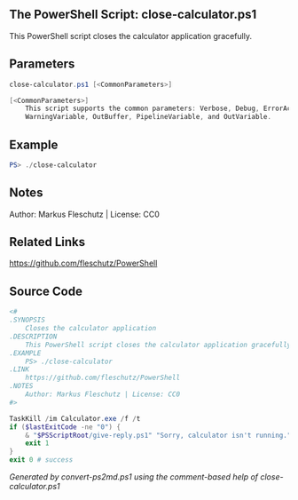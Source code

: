 ## The PowerShell Script: close-calculator.ps1

This PowerShell script closes the calculator application gracefully.

## Parameters
```powershell
close-calculator.ps1 [<CommonParameters>]

[<CommonParameters>]
    This script supports the common parameters: Verbose, Debug, ErrorAction, ErrorVariable, WarningAction, 
    WarningVariable, OutBuffer, PipelineVariable, and OutVariable.
```

## Example
```powershell
PS> ./close-calculator

```

## Notes
Author: Markus Fleschutz | License: CC0

## Related Links
https://github.com/fleschutz/PowerShell

## Source Code
```powershell
<#
.SYNOPSIS
	Closes the calculator application
.DESCRIPTION
	This PowerShell script closes the calculator application gracefully.
.EXAMPLE
	PS> ./close-calculator
.LINK
	https://github.com/fleschutz/PowerShell
.NOTES
	Author: Markus Fleschutz | License: CC0
#>

TaskKill /im Calculator.exe /f /t
if ($lastExitCode -ne "0") {
	& "$PSScriptRoot/give-reply.ps1" "Sorry, calculator isn't running."
	exit 1
}
exit 0 # success
```

*Generated by convert-ps2md.ps1 using the comment-based help of close-calculator.ps1*
